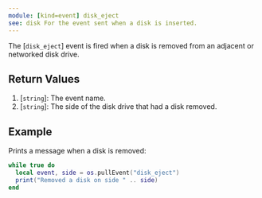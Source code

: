 ```yaml
---
module: [kind=event] disk_eject
see: disk For the event sent when a disk is inserted.
---
```


<!--
SPDX-FileCopyrightText: 2021 The CC: Tweaked Developers

SPDX-License-Identifier: MPL-2.0
-->

The [`disk_eject`] event is fired when a disk is removed from an adjacent or networked disk drive.

## Return Values
1. [`string`]: The event name.
2. [`string`]: The side of the disk drive that had a disk removed.

## Example
Prints a message when a disk is removed:
```lua
while true do
  local event, side = os.pullEvent("disk_eject")
  print("Removed a disk on side " .. side)
end
```
